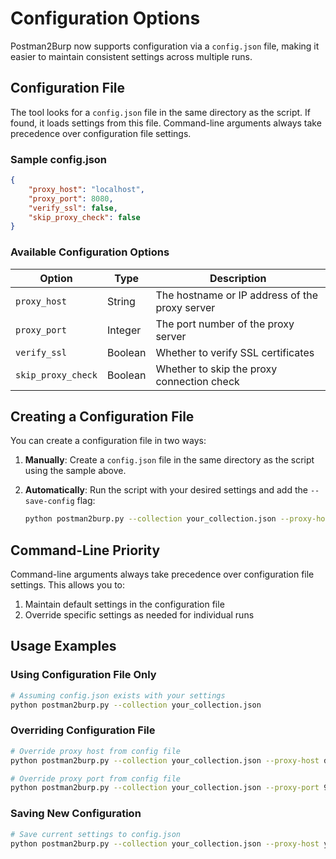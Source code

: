 # Configuration Options

Postman2Burp now supports configuration via a `config.json` file, making it easier to maintain consistent settings across multiple runs.

## Configuration File

The tool looks for a `config.json` file in the same directory as the script. If found, it loads settings from this file. Command-line arguments always take precedence over configuration file settings.

### Sample config.json

```json
{
    "proxy_host": "localhost",
    "proxy_port": 8080,
    "verify_ssl": false,
    "skip_proxy_check": false
}
```

### Available Configuration Options

| Option | Type | Description |
|--------|------|-------------|
| `proxy_host` | String | The hostname or IP address of the proxy server |
| `proxy_port` | Integer | The port number of the proxy server |
| `verify_ssl` | Boolean | Whether to verify SSL certificates |
| `skip_proxy_check` | Boolean | Whether to skip the proxy connection check |

## Creating a Configuration File

You can create a configuration file in two ways:

1. **Manually**: Create a `config.json` file in the same directory as the script using the sample above.

2. **Automatically**: Run the script with your desired settings and add the `--save-config` flag:
   ```bash
   python postman2burp.py --collection your_collection.json --proxy-host your-proxy-host --proxy-port 9090 --save-config
   ```

## Command-Line Priority

Command-line arguments always take precedence over configuration file settings. This allows you to:

1. Maintain default settings in the configuration file
2. Override specific settings as needed for individual runs

## Usage Examples

### Using Configuration File Only

```bash
# Assuming config.json exists with your settings
python postman2burp.py --collection your_collection.json
```

### Overriding Configuration File

```bash
# Override proxy host from config file
python postman2burp.py --collection your_collection.json --proxy-host different-proxy

# Override proxy port from config file
python postman2burp.py --collection your_collection.json --proxy-port 9090
```

### Saving New Configuration

```bash
# Save current settings to config.json
python postman2burp.py --collection your_collection.json --proxy-host your-proxy --proxy-port 9090 --save-config
``` 